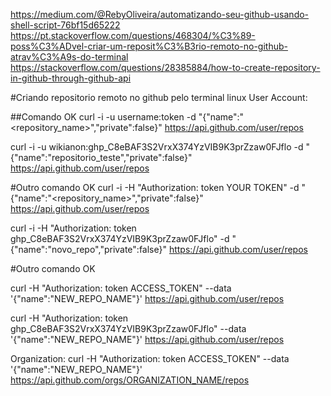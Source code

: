 https://medium.com/@RebyOliveira/automatizando-seu-github-usando-shell-script-76bf15d65222
https://pt.stackoverflow.com/questions/468304/%C3%89-poss%C3%ADvel-criar-um-reposit%C3%B3rio-remoto-no-github-atrav%C3%A9s-do-terminal
https://stackoverflow.com/questions/28385884/how-to-create-repository-in-github-through-github-api


#Criando repositorio remoto no github pelo terminal linux User Account:

##Comando OK
curl -i -u username:token -d "{\"name\":\"<repository_name>\",\"private\":false}" https://api.github.com/user/repos


curl -i -u wikianon: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 -d "{\"name\":\"repositorio_teste\",\"private\":false}" https://api.github.com/user/repos


#Outro comando OK
curl -i -H "Authorization: token YOUR TOKEN" -d "{\"name\":\"<repository_name>\",\"private\":false}" https://api.github.com/user/repos


curl -i -H "Authorization: token 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" -d "{\"name\":\"novo_repo\",\"private\":false}" https://api.github.com/user/repos


#Outro comando OK

curl -H "Authorization: token ACCESS_TOKEN" --data '{"name":"NEW_REPO_NAME"}' https://api.github.com/user/repos

curl -H "Authorization: token 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" --data '{"name":"NEW_REPO_NAME"}' https://api.github.com/user/repos



Organization:
curl -H "Authorization: token ACCESS_TOKEN" --data '{"name":"NEW_REPO_NAME"}' https://api.github.com/orgs/ORGANIZATION_NAME/repos


